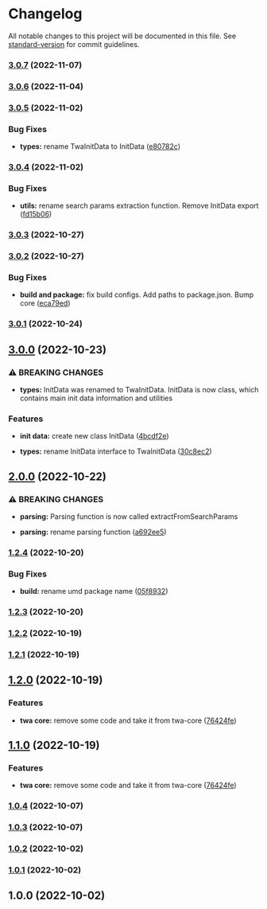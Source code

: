 # Changelog

All notable changes to this project will be documented in this file. See [standard-version](https://github.com/conventional-changelog/standard-version) for commit guidelines.

### [3.0.7](https://github.com/Telegram-Web-Apps/init-data-ts/compare/v3.0.6...v3.0.7) (2022-11-07)

### [3.0.6](https://github.com/Telegram-Web-Apps/init-data-ts/compare/v3.0.5...v3.0.6) (2022-11-04)

### [3.0.5](https://github.com/Telegram-Web-Apps/init-data-ts/compare/v3.0.4...v3.0.5) (2022-11-02)


### Bug Fixes

* **types:** rename TwaInitData to InitData ([e80782c](https://github.com/Telegram-Web-Apps/init-data-ts/commit/e80782c1e6fdbbcd2fb5da7aa8133a2168adb47b))

### [3.0.4](https://github.com/Telegram-Web-Apps/init-data-ts/compare/v3.0.3...v3.0.4) (2022-11-02)


### Bug Fixes

* **utils:** rename search params extraction function. Remove InitData export ([fd15b06](https://github.com/Telegram-Web-Apps/init-data-ts/commit/fd15b0648bbc370d085bd8b46cf4dea73414a8bd))

### [3.0.3](https://github.com/Telegram-Web-Apps/init-data-ts/compare/v3.0.2...v3.0.3) (2022-10-27)

### [3.0.2](https://github.com/Telegram-Web-Apps/init-data-ts/compare/v3.0.1...v3.0.2) (2022-10-27)


### Bug Fixes

* **build and package:** fix build configs. Add paths to package.json. Bump core ([eca79ed](https://github.com/Telegram-Web-Apps/init-data-ts/commit/eca79ed4078460c3fa047767826d6054ed61a758))

### [3.0.1](https://github.com/Telegram-Web-Apps/init-data-ts/compare/v3.0.0...v3.0.1) (2022-10-24)

## [3.0.0](https://github.com/Telegram-Web-Apps/init-data-ts/compare/v2.0.0...v3.0.0) (2022-10-23)


### ⚠ BREAKING CHANGES

* **types:** InitData was renamed to TwaInitData. InitData is now class, which contains main
init data information and utilities

### Features

* **init data:** create new class InitData ([4bcdf2e](https://github.com/Telegram-Web-Apps/init-data-ts/commit/4bcdf2e375af941742c70159844c65cbbe8a6256))


* **types:** rename InitData interface to TwaInitData ([30c8ec2](https://github.com/Telegram-Web-Apps/init-data-ts/commit/30c8ec20f5fa485de19d95c7a36594b5da674ef8))

## [2.0.0](https://github.com/Telegram-Web-Apps/init-data-ts/compare/v1.2.4...v2.0.0) (2022-10-22)


### ⚠ BREAKING CHANGES

* **parsing:** Parsing function is now called extractFromSearchParams

* **parsing:** rename parsing function ([a692ee5](https://github.com/Telegram-Web-Apps/init-data-ts/commit/a692ee51f913c8b9394357ab64ff2d704ded90e6))

### [1.2.4](https://github.com/Telegram-Web-Apps/init-data-ts/compare/v1.2.3...v1.2.4) (2022-10-20)


### Bug Fixes

* **build:** rename umd package name ([05f8932](https://github.com/Telegram-Web-Apps/init-data-ts/commit/05f89323a66636d4453d5b682ac96d19731e2fd3))

### [1.2.3](https://github.com/Telegram-Web-Apps/init-data-ts/compare/v1.2.2...v1.2.3) (2022-10-20)

### [1.2.2](https://github.com/Telegram-Web-Apps/init-data-ts/compare/v1.2.1...v1.2.2) (2022-10-19)

### [1.2.1](https://github.com/Telegram-Web-Apps/init-data-ts/compare/v1.2.0...v1.2.1) (2022-10-19)

## [1.2.0](https://github.com/Telegram-Web-Apps/init-data-ts/compare/v1.0.4...v1.2.0) (2022-10-19)


### Features

* **twa core:** remove some code and take it from twa-core ([76424fe](https://github.com/Telegram-Web-Apps/init-data-ts/commit/76424fe610c887210290751a1552c536c7ae8061))

## [1.1.0](https://github.com/Telegram-Web-Apps/init-data-ts/compare/v1.0.4...v1.1.0) (2022-10-19)


### Features

* **twa core:** remove some code and take it from twa-core ([76424fe](https://github.com/Telegram-Web-Apps/init-data-ts/commit/76424fe610c887210290751a1552c536c7ae8061))

### [1.0.4](https://github.com/Telegram-Web-Apps/init-data-ts/compare/v1.0.3...v1.0.4) (2022-10-07)

### [1.0.3](https://github.com/Telegram-Web-Apps/init-data-ts/compare/v1.0.2...v1.0.3) (2022-10-07)

### [1.0.2](https://github.com/Telegram-Web-Apps/init-data-ts/compare/v1.0.0...v1.0.2) (2022-10-02)

### [1.0.1](https://github.com/Telegram-Web-Apps/init-data-ts/compare/v1.0.0...v1.0.1) (2022-10-02)

## 1.0.0 (2022-10-02)
